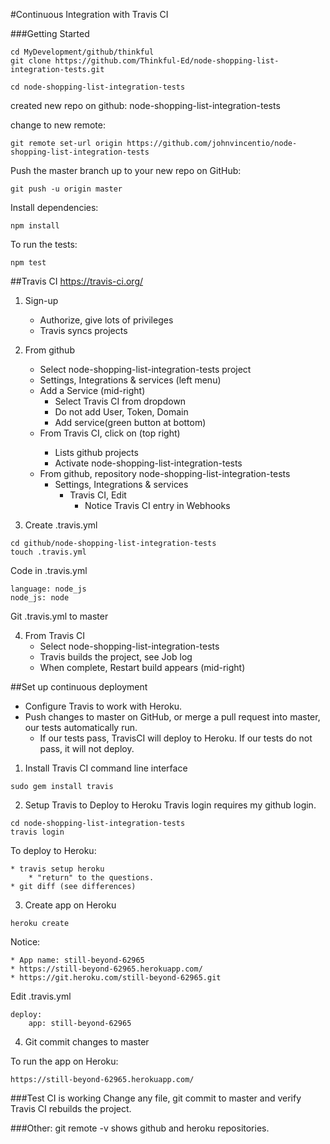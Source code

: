 #Continuous Integration with Travis CI

###Getting Started

```
cd MyDevelopment/github/thinkful
git clone https://github.com/Thinkful-Ed/node-shopping-list-integration-tests.git

cd node-shopping-list-integration-tests
```
created new repo on github:
node-shopping-list-integration-tests

change to new remote:

```
git remote set-url origin https://github.com/johnvincentio/node-shopping-list-integration-tests
```

Push the master branch up to your new repo on GitHub:

```
git push -u origin master
```

Install dependencies:

```
npm install
```

To run the tests:
```
npm test
```

##Travis CI
https://travis-ci.org/

1. Sign-up
	* Authorize, give lots of privileges
	* Travis syncs projects

2. From github
	* Select node-shopping-list-integration-tests project
	* Settings, Integrations & services (left menu)
	* Add a Service (mid-right)
		* Select Travis CI from dropdown
		* Do not add User, Token, Domain
		* Add service(green button at bottom)
	* From Travis CI, click on <username>(top right)
		* Lists github projects
		* Activate node-shopping-list-integration-tests
	* From github, repository node-shopping-list-integration-tests
		*  Settings, Integrations & services
			* Travis CI, Edit
				* Notice Travis CI entry in Webhooks

3. Create .travis.yml

```
cd github/node-shopping-list-integration-tests
touch .travis.yml
```
Code in .travis.yml

```
language: node_js
node_js: node
```

Git .travis.yml to master

4. From Travis CI
	* Select node-shopping-list-integration-tests
	* Travis builds the project, see Job log
	* When complete, Restart build appears (mid-right)

##Set up continuous deployment
* Configure Travis to work with Heroku. 
* Push changes to master on GitHub, or merge a pull request into master, our tests automatically run.
	* If our tests pass, TravisCI will deploy to Heroku. If our tests do not pass, it will not deploy.

1. Install Travis CI command line interface
```
sudo gem install travis
```

2. Setup Travis to Deploy to Heroku
Travis login requires my github login.

```
cd node-shopping-list-integration-tests
travis login
```

To deploy to Heroku:

	* travis setup heroku
		* "return" to the questions.
	* git diff (see differences)
 
3. Create app on Heroku

```
heroku create
```

Notice:

	* App name: still-beyond-62965
	* https://still-beyond-62965.herokuapp.com/
	* https://git.heroku.com/still-beyond-62965.git


Edit .travis.yml

```
deploy:
	app: still-beyond-62965
```

4. Git commit changes to master

To run the app on Heroku:

```
https://still-beyond-62965.herokuapp.com/
```

###Test CI is working
Change any file, git commit to master and verify Travis CI rebuilds the project.

###Other:
git remote -v
shows github and heroku repositories.


